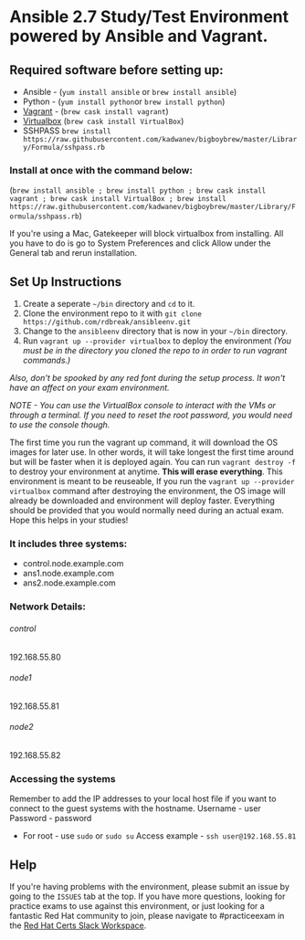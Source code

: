 # Ansible 2.7 Study/Test Environment powered by Ansible and Vagrant. 

## Required software before setting up:
- Ansible - (`yum install ansible` or `brew install ansible`)
- Python - (`yum install python`or `brew install python`)
- [Vagrant](https://www.vagrantup.com/downloads.html) - (`brew cask install vagrant`)
- [Virtualbox](https://www.virtualbox.org/wiki/Downloads) (`brew cask install VirtualBox`)
- SSHPASS `brew install https://raw.githubusercontent.com/kadwanev/bigboybrew/master/Library/Formula/sshpass.rb`
### Install at once with the command below:
(`brew install ansible ; brew install python ; brew cask install vagrant ; brew cask install VirtualBox ; brew install https://raw.githubusercontent.com/kadwanev/bigboybrew/master/Library/Formula/sshpass.rb`)

If you're using a Mac, Gatekeeper will block virtualbox from installing. All you have to do is go to System Preferences and click Allow under the General tab and rerun installation.

## Set Up Instructions
1. Create a seperate `~/bin` directory and `cd` to it. 
2. Clone the environment repo to it with `git clone https://github.com/rdbreak/ansibleenv.git`
3. Change to the `ansibleenv` directory that is now in your `~/bin` directory.
3. Run `vagrant up --provider virtualbox` to deploy the environment _(You must be in the directory you cloned the repo to in order to run vagrant commands.)_

*Also, don't be spooked by any red font during the setup process. It won't have an affect on your exam environment.* 

_NOTE - You can use the VirtualBox console to interact with the VMs or through a terminal. If you need to reset the root password, you would need to use the console though._

The first time you run the vagrant up command, it will download the OS images for later use. In other words, it will take longest the first time around but will be faster when it is deployed again. You can run `vagrant destroy -f` to destroy your environment at anytime. **This will erase everything**. This environment is meant to be reuseable, If you run the `vagrant up --provider virtualbox` command after destroying the environment, the OS image will already be downloaded and environment will deploy faster. Everything should be provided that you would normally need during an actual exam. Hope this helps in your studies!

### It includes three systems:
- control.node.example.com
- ans1.node.example.com
- ans2.node.example.com

### Network Details:
###### control
192.168.55.80
###### node1
192.168.55.81
###### node2
192.168.55.82

### Accessing the systems
Remember to add the IP addresses to your local host file if you want to connect to the guest systems with the hostname.
Username - user
Password - password
- For root - use `sudo` or `sudo su`
Access example - `ssh user@192.168.55.81`

## Help
If you're having problems with the environment, please submit an issue by going to the `ISSUES` tab at the top. If you have more questions, looking for practice exams to use against this environment, or just looking for a fantastic Red Hat community to join, please navigate to #practiceexam in the [Red Hat Certs Slack Workspace](https://join.slack.com/t/redhat-certs/shared_invite/enQtNjAxNDc3MzYyMTAxLWZlM2ZhMGRlNGI2YjQyMzQ4NWEyNDIyYTJiNzcxM2E1ZDVkZmQ4MzU2MTc0ZDRlNzg2MTU5NWIwZjFjZDdjMGE).

